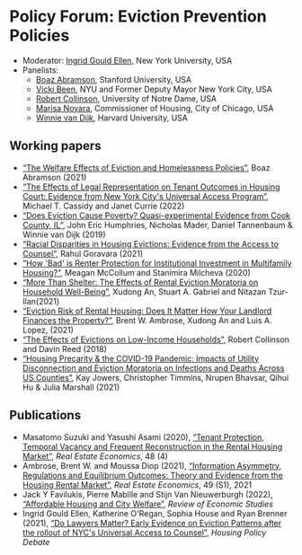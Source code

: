 # Policy Forum: Eviction Prevention Policies

* Moderator: [Ingrid Gould Ellen](https://wagner.nyu.edu/community/faculty/ingrid-gould-ellen), New York University, USA
* Panelists:
  - [Boaz Abramson](https://stanford.edu/~boaza/), Stanford University, USA
  - [Vicki Been](https://wagner.nyu.edu/community/faculty/vicki-been), NYU and Former Deputy Mayor New York City, USA
  - [Robert Collinson](https://economics.nd.edu/faculty/robert-collinson/), University of Notre Dame, USA
  - [Marisa Novara](https://www.chicago.gov/city/en/depts/doh/auto_generated/doh_leadership.html), Commissioner of Housing, City of Chicago, USA
  - [Winnie van Dijk](https://economics.harvard.edu/people/winnie-van-dijk), Harvard University, USA


## Working papers

* [“The Welfare Effects of Eviction and Homelessness Policies”](http://stanford.edu/~boaza/evictions_abramson.pdf), Boaz Abramson (2021)
* [“The Effects of Legal Representation on Tenant Outcomes in Housing Court: Evidence from New York City's Universal Access Program”](https://www.nber.org/papers/w29836), Michael T. Cassidy and Janet Currie (2022)
* [“Does Eviction Cause Poverty? Quasi-experimental Evidence from Cook County, IL”](https://drive.google.com/file/d/1jD-7ogS7Ak7X7DgwjCkrBcgq_NqotxSp/view), John Eric Humphries, Nicholas Mader, Daniel Tannenbaum &amp; Winnie van Dijk (2019)
* [“Racial Disparities in Housing Evictions: Evidence from the Access to Counsel”](https://goravara.github.io/evictions.pdf), Rahul Goravara (2021)
* [“How 'Bad' is Renter Protection for Institutional Investment in Multifamily Housing?”](https://papers.ssrn.com/sol3/papers.cfm?abstract_id=3278162), Meagan McCollum and Stanimira Milcheva (2020)
* [“More Than Shelter: The Effects of Rental Eviction Moratoria on Household Well-Being”](https://papers.ssrn.com/sol3/papers.cfm?abstract_id=3801217), Xudong An, Stuart A. Gabriel and Nitazan Tzur-Ilan(2021)
* [“Eviction Risk of Rental Housing: Does It Matter How Your Landlord Finances the Property?”](https://papers.ssrn.com/sol3/papers.cfm?abstract_id=3745974), Brent W. Ambrose, Xudong An and Luis A. Lopez, (2021)
* [“The Effects of Evictions on Low-Income Households”](https://www.law.nyu.edu/sites/default/files/upload_documents/evictions_collinson_reed.pdf), Robert Collinson and Davin Reed (2018)
* [“Housing Precarity & the COVID-19 Pandemic: Impacts of Utility Disconnection and Eviction Moratoria on Infections and Deaths Across US Counties”](https://www.nber.org/papers/w28394), Kay Jowers, Christopher Timmins, Nrupen Bhavsar, Qihui Hu & Julia Marshall (2021)

## Publications

* Masatomo Suzuki and Yasushi Asami (2020), [“Tenant Protection, Temporal Vacancy and Frequent Reconstruction in the Rental Housing Market”](https://onlinelibrary.wiley.com/doi/10.1111/1540-6229.12205), *Real Estate Economics*, 48 (4)
* Ambrose, Brent W. and Moussa Diop (2021), [“Information Asymmetry, Regulations and Equilibrium Outcomes: Theory and Evidence from the Housing Rental Market”](https://onlinelibrary.wiley.com/doi/full/10.1111/1540-6229.12262), *Real Estate Economics*, 49 (S1), 2021
* Jack Y Favilukis, Pierre Mabille and Stijn Van Nieuwerburgh (2022), [“Affordable Housing and City Welfare”](https://papers.ssrn.com/sol3/papers.cfm?abstract_id=3265918), *Review of Economic Studies*
* Ingrid Gould Ellen, Katherine O'Regan, Sophia House and Ryan Brenner (2021), [“Do Lawyers Matter? Early Evidence on Eviction Patterns after the rollout of NYC's Universal Access to Counsel”](https://furmancenter.org/files/EarlyEvidenceUAC_Working-Paper.pdf), *Housing Policy Debate*
